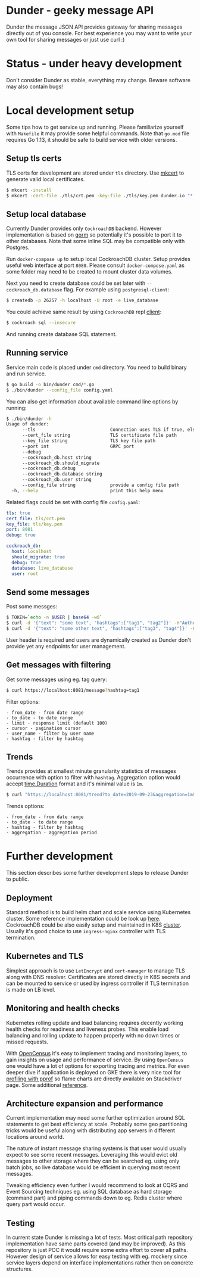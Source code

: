 # Dunder - geeky message API

Dunder the message JSON API provides gateway for sharing messages directly out of 
you console. For best experience you may want to write your own tool for
sharing messages or just use curl :)

# Status - under heavy development

Don't consider Dunder as stable, everything may change. Beware software may also
contain bugs!

# Local development setup

Some tips how to get service up and running. Please familiarize yourself
with `Makefile` it may provide some helpful commands. Note that `go.mod` file
requires Go 1.13, it should be safe to build service with older versions.

## Setup tls certs

TLS certs for development are stored under `tls` directory. Use 
[mkcert](https://github.com/FiloSottile/mkcert) to generate valid local
certificates.
```bash
$ mkcert -install
$ mkcert -cert-file ./tls/crt.pem -key-file ./tls/key.pem dunder.io "*.dunder.io" dunder.test localhost 127.0.0.1 ::1
```

## Setup local database

Currently Dunder provides only `CockroachDB` backend. However implementation
is based on [gorm](https://gorm.io/) so potentially it's possible to port
it to other databases. Note that some inline SQL may be compatible only with Postgres.

Run `docker-compose up` to setup local CockroachDB cluster. Setup provides useful
web interface at port `8080`. Please consult `docker-compose.yaml` as some folder may
need to be created to mount cluster data volumes.

Next you need to create database could be set later with `--cockroach_db.database`
flag. For example using `postgresql-client`:

```bash
$ createdb -p 26257 -h localhost -U root -e live_database
```

You could achieve same result by using `CockroachDB` repl [client](https://www.cockroachlabs.com/docs/stable/install-cockroachdb-linux.html):
```bash
$ cockroach sql --insecure
```

And running create database SQL statement.

## Running service

Service main code is placed under `cmd` directory. You need to build
binary and run service.

```bash
$ go build -o bin/dunder cmd/*.go
$ ./bin/dunder --config_file config.yaml
```

You can also get information about available command line options by
running:

```bash
$ ./bin/dunder -h
Usage of dunder:
      --tls                            Connection uses TLS if true, else plain TCP
      --cert_file string               TLS certificate file path
      --key_file string                TLS key file path
      --port int                       GRPC port
      --debug                          
      --cockroach_db.host string       
      --cockroach_db.should_migrate    
      --cockroach_db.debug             
      --cockroach_db.database string   
      --cockroach_db.user string       
      --config_file string             provide a config file path
  -h, --help                           print this help menu
```

Related flags could be set with config file `config.yaml`:

```yaml
tls: true
cert_file: tls/crt.pem
key_file: tls/key.pem
port: 8081
debug: true

cockroach_db:
  host: localhost
  should_migrate: true
  debug: true
  database: live_database
  user: root
```

## Send some messages

Post some messges:

```bash
$ TOKEN=`echo -n $USER | base64 -w0`
$ curl -d '{"text": "some text", "hashtags":["tag1", "tag2"]}' -H"Authorization: Bearer ${TOKEN}" https://localhost:8081/message
$ curl -d '{"text": "some other text", "hashtags":["tag3", "tag4"]}' -H"Authorization: Bearer ${TOKEN}" https://localhost:8081/message
```

User header is required and users are dynamically created as Dunder don't provide yet
any endpoints for user management.

## Get messages with filtering

Get some messages using eg. tag query:

```bash
$ curl https://localhost:8081/message?hashtag=tag1
```

Filter options:
```text
- from_date - from date range
- to_date - to date range
- limit - response limit (default 100)
- cursor - pagination cursor
- user_name - filter by user name
- hashtag - filter by hashtag
```

## Trends

Trends provides at smallest minute granularity statistics of messages occurrence with option
to filter with `hashtag`. Aggregation option would accept [time.Duration](https://golang.org/pkg/time/#ParseDuration) format and
it's minimal value is `1m`.

```bash
$ curl "https://localhost:8081/trend?to_date=2019-09-23&aggregation=1m&from_date=2019-09-22&hashtag=dummy3"
```

Trends options:
```text
- from_date - from date range
- to_date - to date range
- hashtag - filter by hashtag
- aggregation - aggregation period
```

# Further development

This section describes some further development steps to release Dunder to public.

## Deployment

Standard method is to build helm chart and scale service using Kubernetes cluster.
Some reference implementation could be look up [here](https://github.com/jozuenoon/message_bus/tree/master/deployment).
CockroachDB could be also easily setup and maintained in K8S [cluster](https://github.com/helm/charts/tree/master/stable/cockroachdb).
Usually it's good choice to use `ingress-nginx` controller with TLS termination.

## Kubernetes and TLS

Simplest approach is to use `LetEncrypt` and `cert-manager` to manage TLS along with DNS resolver. 
Certificates are stored directly in K8S secrets and can be mounted to service or used by ingress 
controller if TLS termination is made on LB level.

## Monitoring and health checks

Kubernetes rolling update and load balancing requires decently working health checks for readiness and liveness
probes. This enable load balancing and rolling update to happen properly with no down times or missed requests.

With [OpenCensus](https://opencensus.io/) it's easy to implement tracing and monitoring layers, to gain insights on usage and performance
of service. By using `OpenCensus` one would have a lot of options for exporting tracing and metrics. For even deeper dive 
if application is deployed on GKE there is very nice tool for [profiling with pprof](https://cloud.google.com/profiler/docs/profiling-go)
so flame charts are directly available on Stackdriver page. Some additional [reference](https://medium.com/google-cloud/continuous-profiling-of-go-programs-96d4416af77b).

## Architecture expansion and performance

Current implementation may need some further optimization around SQL statements to get best
efficiency at scale. Probably some geo partitioning tricks would be useful along with
distributing app servers in different locations around world.

The nature of instant message sharing systems is that user would usually expect to see
some recent messages. Leveraging this would evict old messages to other storage where
they can be searched eg. using only batch jobs, so live database would be efficient in 
querying most recent messages.

Tweaking efficiency even further I would recommend to look at CQRS and Event Sourcing techniques
eg. using SQL database as hard storage (command part) and piping commands down to eg. 
Redis cluster where query part would occur.

## Testing

In current state Dunder is missing a lot of tests. Most critical path repository implementation
have same parts covered (and may be improved). As this repository is just POC it would
require some extra effort to cover all paths. However design of service allows for
easy testing with eg. mockery since service layers depend on interface implementations
rather then on concrete structures.
